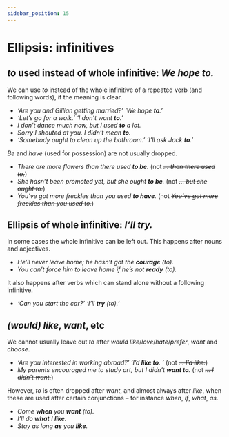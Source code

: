```yaml
---
sidebar_position: 15
---
```


# Ellipsis: infinitives

## *to* used instead of whole infinitive: *We hope to.*

We can use *to* instead of the whole infinitive of a repeated verb (and following words), if the meaning is clear.

- *‘Are you and Gillian getting married?’ ‘We hope **to**.’*
- *‘Let’s go for a walk.’ ‘I don’t want **to**.’*
- *I don’t dance much now, but I used **to** a lot.*
- *Sorry I shouted at you. I didn’t mean **to**.*
- *‘Somebody ought to clean up the bathroom.’ ‘I’ll ask Jack **to**.’*

*Be* and *have* (used for possession) are not usually dropped.

- *There are more flowers than there used **to be**.* (not *~~… than there used to.~~*)
- *She hasn’t been promoted yet, but she ought **to be**.* (not *~~… but she ought to.~~*)
- *You’ve got more freckles than you used **to have**.* (not *~~You’ve got more freckles than you used to.~~*)

## Ellipsis of whole infinitive: *I’ll try.*

In some cases the whole infinitive can be left out. This happens after nouns and adjectives.

- *He’ll never leave home; he hasn’t got the **courage** (to).*
- *You can’t force him to leave home if he’s not **ready** (to).*

It also happens after verbs which can stand alone without a following infinitive.

- *‘Can you start the car?’ ‘I’ll **try** (to).’*

## *(would) like*, *want*, etc

We cannot usually leave out *to* after *would like*/*love*/*hate*/*prefer*, *want* and *choose*.

- *‘Are you interested in working abroad?’ ‘I’d **like to**. ’* (not *~~… I’d like.~~*)
- *My parents encouraged me to study art, but I didn’t **want to**.* (not *~~… I didn’t want.~~*)

However, *to* is often dropped after *want*, and almost always after *like*, when these are used after certain conjunctions – for instance *when*, *if*, *what*, *as*.

- *Come **when** you **want** (to).*
- *I’ll do **what** I **like**.*
- *Stay as long **as** you **like**.*

